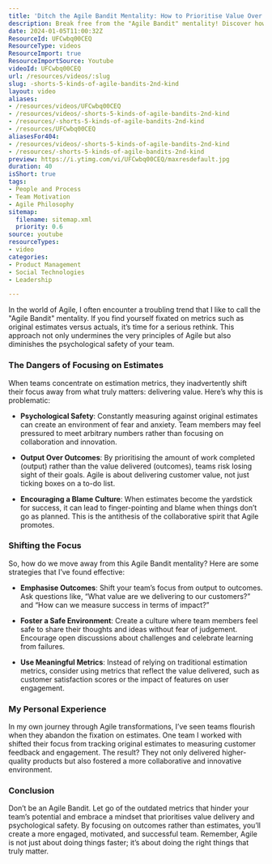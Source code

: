 ```yaml
---
title: 'Ditch the Agile Bandit Mentality: How to Prioritise Value Over Estimates for Team Success'
description: Break free from the "Agile Bandit" mentality! Discover how to prioritise value over estimates and foster a culture of psychological safety in your team.
date: 2024-01-05T11:00:32Z
ResourceId: UFCwbq00CEQ
ResourceType: videos
ResourceImport: true
ResourceImportSource: Youtube
videoId: UFCwbq00CEQ
url: /resources/videos/:slug
slug: -shorts-5-kinds-of-agile-bandits-2nd-kind
layout: video
aliases:
- /resources/videos/UFCwbq00CEQ
- /resources/videos/-shorts-5-kinds-of-agile-bandits-2nd-kind
- /resources/-shorts-5-kinds-of-agile-bandits-2nd-kind
- /resources/UFCwbq00CEQ
aliasesFor404:
- /resources/videos/-shorts-5-kinds-of-agile-bandits-2nd-kind
- /resources/-shorts-5-kinds-of-agile-bandits-2nd-kind
preview: https://i.ytimg.com/vi/UFCwbq00CEQ/maxresdefault.jpg
duration: 40
isShort: true
tags:
- People and Process
- Team Motivation
- Agile Philosophy
sitemap:
  filename: sitemap.xml
  priority: 0.6
source: youtube
resourceTypes:
- video
categories:
- Product Management
- Social Technologies
- Leadership

---
```

In the world of Agile, I often encounter a troubling trend that I like to call the "Agile Bandit" mentality. If you find yourself fixated on metrics such as original estimates versus actuals, it’s time for a serious rethink. This approach not only undermines the very principles of Agile but also diminishes the psychological safety of your team. 

### The Dangers of Focusing on Estimates

When teams concentrate on estimation metrics, they inadvertently shift their focus away from what truly matters: delivering value. Here’s why this is problematic:

- **Psychological Safety**: Constantly measuring against original estimates can create an environment of fear and anxiety. Team members may feel pressured to meet arbitrary numbers rather than focusing on collaboration and innovation.
  
- **Output Over Outcomes**: By prioritising the amount of work completed (output) rather than the value delivered (outcomes), teams risk losing sight of their goals. Agile is about delivering customer value, not just ticking boxes on a to-do list.

- **Encouraging a Blame Culture**: When estimates become the yardstick for success, it can lead to finger-pointing and blame when things don’t go as planned. This is the antithesis of the collaborative spirit that Agile promotes.

### Shifting the Focus

So, how do we move away from this Agile Bandit mentality? Here are some strategies that I’ve found effective:

- **Emphasise Outcomes**: Shift your team’s focus from output to outcomes. Ask questions like, “What value are we delivering to our customers?” and “How can we measure success in terms of impact?”

- **Foster a Safe Environment**: Create a culture where team members feel safe to share their thoughts and ideas without fear of judgement. Encourage open discussions about challenges and celebrate learning from failures.

- **Use Meaningful Metrics**: Instead of relying on traditional estimation metrics, consider using metrics that reflect the value delivered, such as customer satisfaction scores or the impact of features on user engagement.

### My Personal Experience

In my own journey through Agile transformations, I’ve seen teams flourish when they abandon the fixation on estimates. One team I worked with shifted their focus from tracking original estimates to measuring customer feedback and engagement. The result? They not only delivered higher-quality products but also fostered a more collaborative and innovative environment.

### Conclusion

Don’t be an Agile Bandit. Let go of the outdated metrics that hinder your team’s potential and embrace a mindset that prioritises value delivery and psychological safety. By focusing on outcomes rather than estimates, you’ll create a more engaged, motivated, and successful team. Remember, Agile is not just about doing things faster; it’s about doing the right things that truly matter.
